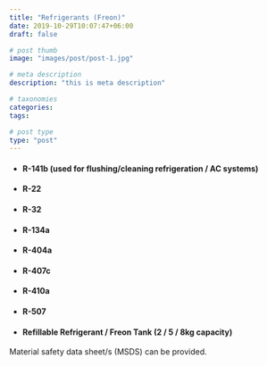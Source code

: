 ```yaml
---
title: "Refrigerants (Freon)"
date: 2019-10-29T10:07:47+06:00
draft: false

# post thumb
image: "images/post/post-1.jpg"

# meta description
description: "this is meta description"

# taxonomies
categories:
tags:

# post type
type: "post"
---
```


- #### R-141b (used for flushing/cleaning refrigeration / AC systems)

- #### R-22

- #### R-32

- #### ​R-134a

- #### R-404a

- #### R-407c

- #### R-410a

- #### R-507

- #### Refillable Refrigerant / Freon Tank (2 / 5 / 8kg capacity)

Material safety data sheet/s (MSDS) can be provided.
